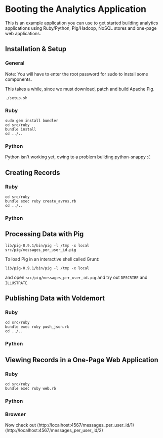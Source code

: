 Booting the Analytics Application
=================================

This is an example application you can use to get started building analytics applications using Ruby/Python, Pig/Hadoop, NoSQL stores and one-page web applications.

Installation & Setup
--------------------

### General

Note: You will have to enter the root password for sudo to install some components.

This takes a while, since we must download, patch and build Apache Pig.

    ./setup.sh

### Ruby

    sudo gem install bundler
    cd src/ruby
    bundle install
    cd ../..

### Python

Python isn't working yet, owing to a problem building python-snappy :(

Creating Records
----------------

### Ruby

    cd src/ruby
    bundle exec ruby create_avros.rb
    cd ../..

### Python

Processing Data with Pig
------------------------

    lib/pig-0.9.1/bin/pig -l /tmp -x local src/pig/messages_per_user_id.pig

To load Pig in an interactive shell called Grunt:

    lib/pig-0.9.1/bin/pig -l /tmp -x local

and open `src/pig/messages_per_user_id.pig` and try out `DESCRIBE` and `ILLUSTRATE`.

Publishing Data with Voldemort
------------------------------

### Ruby

    cd src/ruby
    bundle exec ruby push_json.rb
    cd ../..

### Python

Viewing Records in a One-Page Web Application
---------------------------------------------

### Ruby

    cd src/ruby
    bundle exec ruby web.rb

### Python
    
### Browser

Now check out (http://localhost:4567/messages_per_user_id/1) (http://localhost:4567/messages_per_user_id/2)

